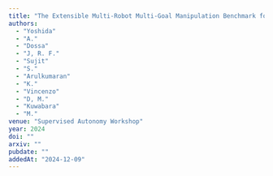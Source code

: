 ```yaml
---
title: "The Extensible Multi-Robot Multi-Goal Manipulation Benchmark for Human-Robot Interfaces"
authors:
  - "Yoshida"
  - "A."
  - "Dossa"
  - "J, R. F."
  - "Sujit"
  - "S."
  - "Arulkumaran"
  - "K."
  - "Vincenzo"
  - "D, M."
  - "Kuwabara"
  - "M."
venue: "Supervised Autonomy Workshop"
year: 2024
doi: ""
arxiv: ""
pubdate: ""
addedAt: "2024-12-09"
---
```

